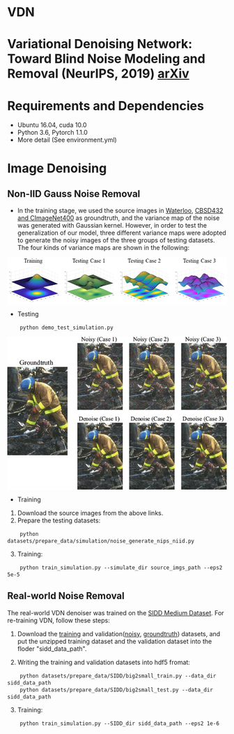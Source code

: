 # VDN
# Variational Denoising Network: Toward Blind Noise Modeling and Removal (NeurIPS, 2019) [arXiv](https://arxiv.org/pdf/1908.11314v2.pdf)
# Requirements and Dependencies
* Ubuntu 16.04, cuda 10.0
* Python 3.6, Pytorch 1.1.0
* More detail (See environment.yml)

# Image Denoising
## Non-IID Gauss Noise Removal
* In the training stage, we used the source images in [Waterloo](https://ece.uwaterloo.ca/~k29ma/exploration/),
[CBSD432 and CImageNet400](https://drive.google.com/folderview?id=0B-_yeZDtQSnobXIzeHV5SjY5NzA&usp=sharing) as groundtruth,
and the variance map of the noise was generated with Gaussian kernel. However, in order to test the generalization of our model,
three different variance maps were adopted to generate the noisy images of the three groups of testing datasets. The four kinds
of variance maps are shown in the following:

<img src="./figs/sigmaMap.png" align=center />

* Testing
```
    python demo_test_simulation.py
```

<img src="./figs/simulation.png" align=center />

* Training

1. Download the source images from the above links.
2. Prepare the testing datasets:
```
    python datasets/prepare_data/simulation/noise_generate_nips_niid.py
```
3. Training:
```
    python train_simulation.py --simulate_dir source_imgs_path --eps2 5e-5
```

## Real-world Noise Removal

The real-world VDN denoiser was trained on the [SIDD Medium Dataset](https://www.eecs.yorku.ca/~kamel/sidd/dataset.php). For re-training VDN, follow these steps:
1. Download the [training](ftp://sidd_user:sidd_2018@130.63.97.225/SIDD_Medium_Srgb.zip) and validation([noisy](ftp://sidd_user:sidd_2018@130.63.97.225/SIDD_Blocks/ValidationNoisyBlocksSrgb.mat), [groundtruth](ftp://sidd_user:sidd_2018@130.63.97.225/SIDD_Blocks/ValidationGtBlocksSrgb.mat)) datasets, and put the unzipped training
dataset and the validation dataset into the floder "sidd_data_path".

2. Writing the training and validation datasets into hdf5 fromat:
```
    python datasets/prepare_data/SIDD/big2small_train.py --data_dir sidd_data_path
    python datasets/prepare_data/SIDD/big2small_test.py --data_dir sidd_data_path
```
3. Training:
```
    python train_simulation.py --SIDD_dir sidd_data_path --eps2 1e-6
```

